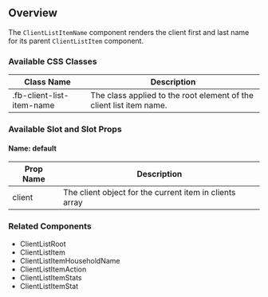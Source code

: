 ## Overview

The `ClientListItemName` component renders the client first and last name for its parent `ClientListItem` component.

 ### Available CSS Classes


| Class Name | Description |
| ---------- | ----------- |
| .fb-client-list-item-name | The class applied to the root element of the client list item name. |


### Available Slot and Slot Props

#### Name: default

| Prop Name | Description |
| ----- | ----------- |
| client | The client object for the current item in clients array |


### Related Components

- ClientListRoot
- ClientListItem
- ClientListItemHouseholdName
- ClientListItemAction
- ClientListItemStats
- ClientListItemStat
